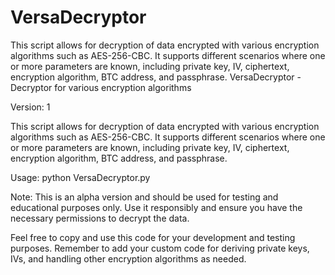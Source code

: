 # VersaDecryptor
This script allows for decryption of data encrypted with various encryption algorithms such as AES-256-CBC. It supports different scenarios where one or more parameters are known, including private key, IV, ciphertext, encryption algorithm, BTC address, and passphrase.
VersaDecryptor - Decryptor for various encryption algorithms

Version: 1

This script allows for decryption of data encrypted with various encryption algorithms such as AES-256-CBC.
It supports different scenarios where one or more parameters are known, including private key, IV, ciphertext,
encryption algorithm, BTC address, and passphrase.

Usage:
    python VersaDecryptor.py

Note: This is an alpha version and should be used for testing and educational purposes only. Use it responsibly
and ensure you have the necessary permissions to decrypt the data.

Feel free to copy and use this code for your development and testing purposes. Remember to add your custom code for deriving private keys, IVs, and handling other encryption algorithms as needed.
